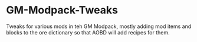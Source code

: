# GM-Modpack-Tweaks
Tweaks for various mods in teh GM Modpack, mostly adding mod items and blocks to the ore dictionary so that AOBD will add recipes for them.
